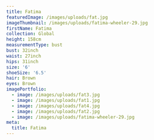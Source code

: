 ```yaml
---
title: Fatima
featuredImage: /images/uploads/fat.jpg
imageThumbnail: /images/uploads/fatima-wheeler-29.jpg
firstName: Fatima
collection: Global
height: 158cm
measurementType: bust
bust: 32inch
waist: 27inch
hips: 31inch
size: '6'
shoeSize: '6.5'
hair: Brown
eyes: Brown
imagePortfolio:
  - image: /images/uploads/fat3.jpg
  - image: /images/uploads/fat1.jpg
  - image: /images/uploads/fat4.jpg
  - image: /images/uploads/fat2.jpg
  - image: /images/uploads/fatima-wheeler-29.jpg
meta:
  title: Fatima
---
```


